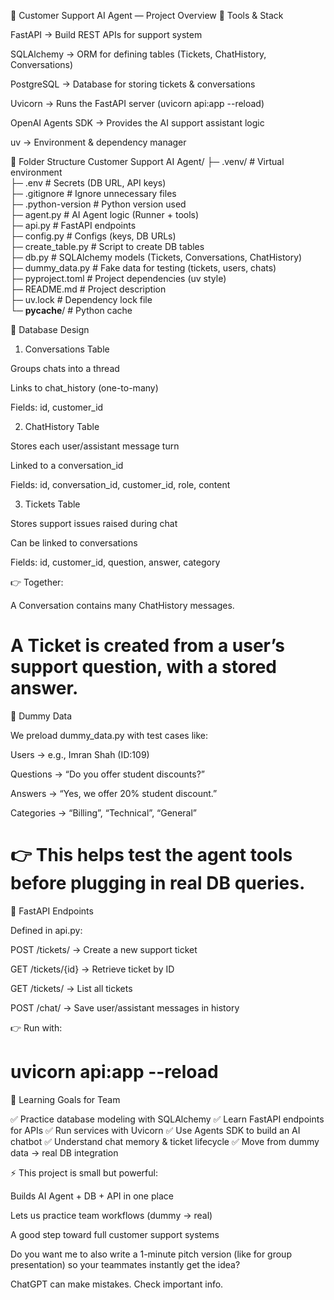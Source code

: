 📂 Customer Support AI Agent — Project Overview
🔹 Tools & Stack

FastAPI → Build REST APIs for support system

SQLAlchemy → ORM for defining tables (Tickets, ChatHistory, Conversations)

PostgreSQL → Database for storing tickets & conversations

Uvicorn → Runs the FastAPI server (uvicorn api:app --reload)

OpenAI Agents SDK → Provides the AI support assistant logic

uv → Environment & dependency manager

📂 Folder Structure
Customer Support AI Agent/
├─ .venv/                # Virtual environment  
├─ .env                  # Secrets (DB URL, API keys)  
├─ .gitignore            # Ignore unnecessary files  
├─ .python-version       # Python version used  
├─ agent.py              # AI Agent logic (Runner + tools)  
├─ api.py                # FastAPI endpoints  
├─ config.py             # Configs (keys, DB URLs)  
├─ create_table.py       # Script to create DB tables  
├─ db.py                 # SQLAlchemy models (Tickets, Conversations, ChatHistory)  
├─ dummy_data.py         # Fake data for testing (tickets, users, chats)  
├─ pyproject.toml        # Project dependencies (uv style)  
├─ README.md             # Project description  
├─ uv.lock               # Dependency lock file  
└─ __pycache__/          # Python cache  

🔹 Database Design
1. Conversations Table

Groups chats into a thread

Links to chat_history (one-to-many)

Fields: id, customer_id

2. ChatHistory Table

Stores each user/assistant message turn

Linked to a conversation_id

Fields: id, conversation_id, customer_id, role, content

3. Tickets Table

Stores support issues raised during chat

Can be linked to conversations

Fields: id, customer_id, question, answer, category

👉 Together:

A Conversation contains many ChatHistory messages.

A Ticket is created from a user’s support question, with a stored answer.
====================================
🔹 Dummy Data

We preload dummy_data.py with test cases like:

Users → e.g., Imran Shah (ID:109)

Questions → “Do you offer student discounts?”

Answers → “Yes, we offer 20% student discount.”

Categories → “Billing”, “Technical”, “General”

👉 This helps test the agent tools before plugging in real DB queries.
================================
🔹 FastAPI Endpoints

Defined in api.py:

POST /tickets/ → Create a new support ticket

GET /tickets/{id} → Retrieve ticket by ID

GET /tickets/ → List all tickets

POST /chat/ → Save user/assistant messages in history

👉 Run with:

uvicorn api:app --reload
===========================
🔹 Learning Goals for Team

✅ Practice database modeling with SQLAlchemy
✅ Learn FastAPI endpoints for APIs
✅ Run services with Uvicorn
✅ Use Agents SDK to build an AI chatbot
✅ Understand chat memory & ticket lifecycle
✅ Move from dummy data → real DB integration

⚡ This project is small but powerful:

Builds AI Agent + DB + API in one place

Lets us practice team workflows (dummy → real)

A good step toward full customer support systems

Do you want me to also write a 1-minute pitch version (like for group presentation) so your teammates instantly get the idea?

ChatGPT can make mistakes. Check important info.